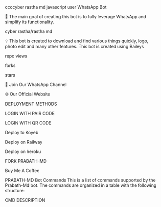 ccccyber rastha md javascript user  WhatsApp  Bot

🔮 The main goal of creating this bot is to fully leverage WhatsApp and simplify its functionality.


cyber rastha/rastha md



💡 This bot is created to download and find various things quickly, logo, photo edit and many other features. This bot is created using Baileys



repo views

forks

stars



🎉 Join Our WhatsApp Channel


🌐 Our Official Website



DEPLOYMENT METHODS


LOGIN WITH PAIR CODE

LOGIN WITH QR CODE


Deploy to Koyeb

Deploy on Railway

Deploy on heroku


FORK PRABATH-MD

Buy Me A Coffee

PRABATH-MD Bot Commands
This is a list of commands supported by the Prabath-Md bot. The commands are organized in a table with the following structure:

CMD	DESCRIPTION	
